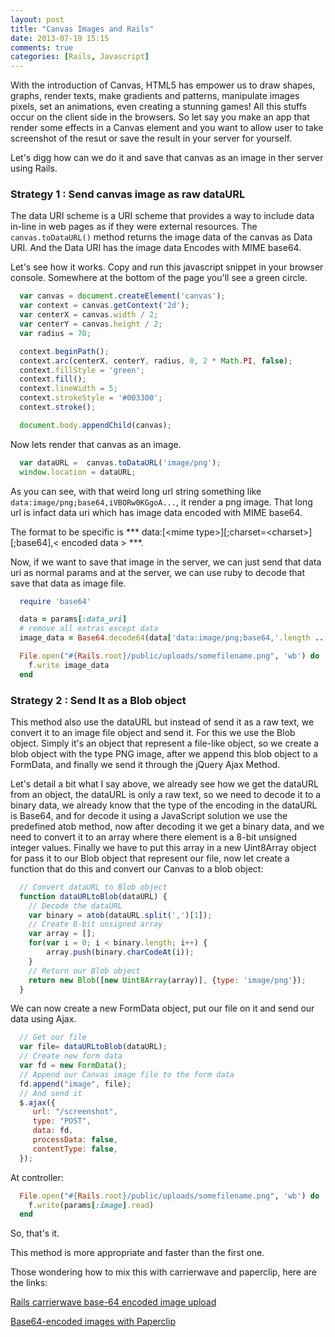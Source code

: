 ```yaml
---
layout: post
title: "Canvas Images and Rails"
date: 2013-07-19 15:15
comments: true
categories: [Rails, Javascript]
---
```


With the introduction of Canvas, HTML5 has empower us to draw shapes, graphs, render texts, make gradients and patterns, manipulate images pixels, set an animations, even creating a stunning games!
All this stuffs occur on the client side in the browsers.
So let say you make an app that render some effects in a Canvas element and you want to allow user to take screenshot of the resut or save the result in your server for yourself.

Let's digg how can we do it and save that canvas as an image in ther server using Rails.

### Strategy 1 : Send canvas image as raw dataURL

The data URI scheme is a URI scheme that provides a way to include data in-line in web pages as if they were external resources. The ```canvas.toDataURL()``` method returns the image data of the canvas as Data URI. And the Data URI has the image data Encodes with MIME base64.

Let's see how it works. Copy and run this javascript snippet in your browser console. Somewhere at the bottom of the page you'll see a green circle.

``` javascript
  var canvas = document.createElement('canvas');
  var context = canvas.getContext('2d');
  var centerX = canvas.width / 2;
  var centerY = canvas.height / 2;
  var radius = 70;

  context.beginPath();
  context.arc(centerX, centerY, radius, 0, 2 * Math.PI, false);
  context.fillStyle = 'green';
  context.fill();
  context.lineWidth = 5;
  context.strokeStyle = '#003300';
  context.stroke();

  document.body.appendChild(canvas);
```
Now lets render that canvas as an image.

``` javascript
  var dataURL =  canvas.toDataURL('image/png');
  window.location = dataURL;
```

<!--more-->

As you can see, with that weird long url string something like ```data:image/png;base64,iVBORw0KGgoA...```, it render a png image. That long url is infact data uri which has image data encoded with MIME base64.

The format to be specific is *** data:[&lt;mime type&gt;][;charset=&lt;charset&gt;][;base64],&lt; encoded data &gt; ***.

Now, if we want to save that image in the server, we can just send that data uri as normal params and at the server, we can use ruby to decode that save that data as image file.

``` ruby
  require 'base64'

  data = params[:data_uri]
  # remove all extras except data
  image_data = Base64.decode64(data['data:image/png;base64,'.length .. -1])

  File.open("#{Rails.root}/public/uploads/somefilename.png", 'wb') do |f|
    f.write image_data
  end
```

### Strategy 2 : Send It as a Blob object

This method also use the dataURL but instead of send it as a raw text, we convert it to an image file object and send it.
For this we use the Blob object. Simply it's an object that represent a file-like object, so we create a blob object with the type PNG image, after we append this blob object to a FormData, and finally we send it through the jQuery Ajax Method.

Let's detail a bit what I say above, we already see how we get the dataURL from an object, the dataURL is only a raw text, so we need to decode it to a binary data, we already know that the type of the encoding in the dataURL is Base64, and for decode it using a JavaScript solution we use the predefined atob method, now after decoding it we get a binary data, and we need to convert it to an array where there element is a 8-bit unsigned integer values. Finally we have to put this array in a new Uint8Array object for pass it to our Blob object that represent our file, now let create a function that do this and convert our Canvas to a blob object:

``` javascript
  // Convert dataURL to Blob object
  function dataURLtoBlob(dataURL) {
    // Decode the dataURL
    var binary = atob(dataURL.split(',')[1]);
    // Create 8-bit unsigned array
    var array = [];
    for(var i = 0; i < binary.length; i++) {
        array.push(binary.charCodeAt(i));
    }
    // Return our Blob object
    return new Blob([new Uint8Array(array)], {type: 'image/png'});
  }
```

We can now create a new FormData object, put our file on it and send our data using Ajax.

``` javascript
  // Get our file
  var file= dataURLtoBlob(dataURL);
  // Create new form data
  var fd = new FormData();
  // Append our Canvas image file to the form data
  fd.append("image", file);
  // And send it
  $.ajax({
     url: "/screenshot",
     type: "POST",
     data: fd,
     processData: false,
     contentType: false,
  });
```

At controller:

``` ruby
  File.open("#{Rails.root}/public/uploads/somefilename.png", 'wb') do |f|
    f.write(params[:image].read)
  end
```

So, that's it.

This method is more appropriate and faster than the first one.

Those wondering how to mix this with carrierwave and paperclip, here are the links:

[Rails carrierwave base-64 encoded image upload](http://stackoverflow.com/questions/14900038/rails-carrierwave-iphone-base64-image-upload)

[Base64-encoded images with Paperclip](https://gist.github.com/WizardOfOgz/1012107)

